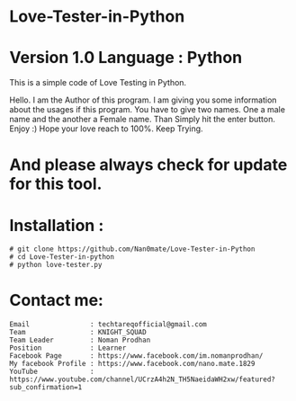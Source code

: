 # Love-Tester-in-Python

# Version 1.0 Language : Python

This is a simple code of Love Testing in Python. 

Hello. I am the Author of this program. I am giving you some information about the usages if this program.
You have to give two names. One a male name and the another a Female name.
Than Simply hit the enter button. 
Enjoy :) Hope your love reach to 100%. Keep Trying.

# And please always check for update for this tool.


# Installation : 

    # git clone https://github.com/Nan0mate/Love-Tester-in-Python
    # cd Love-Tester-in-python
    # python love-tester.py


# Contact me: 
    
    Email               : techtareqofficial@gmail.com
    Team                : KNIGHT_SQUAD
    Team Leader         : Noman Prodhan
    Position            : Learner
    Facebook Page       : https://www.facebook.com/im.nomanprodhan/
    My facebook Profile : https://www.facebook.com/nano.mate.1829
    YouTube             : https://www.youtube.com/channel/UCrzA4h2N_TH5NaeidaWH2xw/featured?sub_confirmation=1

